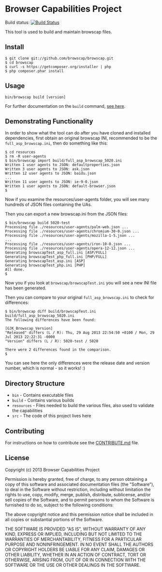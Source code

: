 Browser Capabilities Project
============================

Build status: [![Build Status](https://travis-ci.org/asgrim/browscap.png?branch=new-json-format)](https://travis-ci.org/asgrim/browscap)

This tool is used to build and maintain browscap files.

## Install

```
$ git clone git://github.com/browscap/browscap.git
$ cd browscap
$ curl -s https://getcomposer.org/installer | php
$ php composer.phar install
```

## Usage

```
bin/browscap build [version]
```

For further documentation on the `build` command, [see here](https://github.com/browscap/browscap/wiki/Build-Command).

## Demonstrating Functionality

In order to show what the tool can do after you have cloned and installed dependencies, first obtain an original browscap INI, recommended to be the `full_asp_browscap.ini`, then do something like this:

```
$ cd resources
$ rm -R user-agents
$ bin/browscap import build/full_asp_browscap_5020.ini
Written 1 user agents to JSON: defaultproperties.json
Written 3 user agents to JSON: ask.json
Written 12 user agents to JSON: baidu.json
...
Written 11 user agents to JSON: ie-9-0.json
Written 1 user agents to JSON: default-browser.json
$
```

Now if you examine the resources/user-agents folder, you will see many hundreds of JSON files containing the UAs.

Then you can export a new browscap.ini from the JSON files:

```
$ bin/browscap build 5020-test
Processing file ./resources/user-agents/palm-web.json ...
Processing file ./resources/user-agents/chromium-30-0.json ...
Processing file ./resources/user-agents/mozilla-1-5.json ...
...
Processing file ./resources/user-agents/iron-10-0.json ...
Processing file ./resources/user-agents/opera-12-12.json ...
Generating browscapTest_asp_full.ini [ASP/FULL]
Generating browscapTest_php_full.ini [PHP/FULL]
Generating browscapTest_asp.ini [ASP]
Generating browscapTest_php.ini [PHP]
All done.
$
```

Now you if you look at `browscap/browscapTest.ini` you will see a new INI file has been generated.

Then you can compare to your original `full_asp_browscap.ini` to check for differences:

```
$ bin/browscap diff build/browscapTest.ini build/full_asp_browscap_5020.ini
The following differences have been found:

[GJK_Browscap_Version]
"Released" differs (L / R): Thu, 29 Aug 2013 22:54:50 +0100 / Mon, 29 Jul 2013 22:22:31 -0000
"Version" differs (L / R): 5020-test / 5020

There were 2 differences found in the comparison.
$
```

You can see here the only differences were the release date and version number, which is normal - so it works! :)

## Directory Structure

* `bin` - Contains executable files
* `build` - Contains various builds
* `resources` - Files needed to build the various files, also used to validate the capabilities
* `src` - The code of this project lives here

## Contributing

For instructions on how to contribute see the [CONTRIBUTE.md](https://github.com/browscap/browscap/blob/master/CONTRIBUTE.md) file.

## License

Copyright (c) 2013 Browser Capabilities Project

Permission is hereby granted, free of charge, to any person obtaining a copy
of this software and associated documentation files (the "Software"), to deal
in the Software without restriction, including without limitation the rights
to use, copy, modify, merge, publish, distribute, sublicense, and/or sell
copies of the Software, and to permit persons to whom the Software is furnished
to do so, subject to the following conditions:

The above copyright notice and this permission notice shall be included in all
copies or substantial portions of the Software.

THE SOFTWARE IS PROVIDED "AS IS", WITHOUT WARRANTY OF ANY KIND, EXPRESS OR
IMPLIED, INCLUDING BUT NOT LIMITED TO THE WARRANTIES OF MERCHANTABILITY,
FITNESS FOR A PARTICULAR PURPOSE AND NONINFRINGEMENT. IN NO EVENT SHALL THE
AUTHORS OR COPYRIGHT HOLDERS BE LIABLE FOR ANY CLAIM, DAMAGES OR OTHER
LIABILITY, WHETHER IN AN ACTION OF CONTRACT, TORT OR OTHERWISE, ARISING FROM,
OUT OF OR IN CONNECTION WITH THE SOFTWARE OR THE USE OR OTHER DEALINGS IN
THE SOFTWARE.
